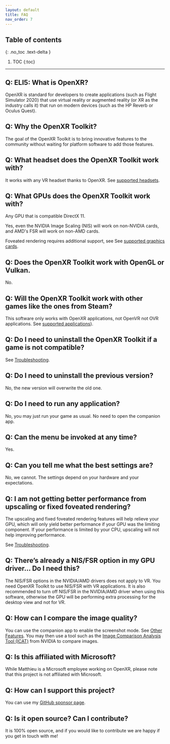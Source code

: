```yaml
---
layout: default
title: FAQ
nav_order: 7
---
```


## Table of contents
{: .no_toc .text-delta }

1. TOC
{:toc}

---

## Q: ELI5: What is OpenXR?

OpenXR is standard for developers to create applications (such as Flight Simulator 2020) that use virtual reality or augmented reality (or XR as the industry calls it) that run on modern devices (such as the HP Reverb or Oculus Quest).

## Q: Why the OpenXR Toolkit?

The goal of the OpenXR Toolkit is to bring innovative features to the community without waiting for platform software to add those features.

## Q: What headset does the OpenXR Toolkit work with?

It works with any VR headset thanks to OpenXR. See [supported headsets](index#supported-headsets).

## Q: What GPUs does the OpenXR Toolkit work with?

Any GPU that is compatible DirectX 11.

Yes, even the NVIDIA Image Scaling (NIS) will work on non-NVIDIA cards, and AMD's FSR will work on non-AMD cards.

Foveated rendering requires additional support, see See [supported graphics cards](index#supported-graphics-cards).

## Q: Does the OpenXR Toolkit work with OpenGL or Vulkan.

No.

## Q: Will the OpenXR Toolkit work with other games like the ones from Steam?

This software only works with OpenXR applications, not OpenVR not OVR applications. See [supported applications](index#supported-applications)).

## Q: Do I need to uninstall the OpenXR Toolkit if a game is not compatible?

See [Troubleshooting](troubleshooting#disabling-the-openxr-toolkit-with-incompatible-applications).

## Q: Do I need to uninstall the previous version?

No, the new version will overwrite the old one.

## Q: Do I need to run any application?

No, you may just run your game as usual. No need to open the companion app.

## Q: Can the menu be invoked at any time?

Yes.

## Q: Can you tell me what the best settings are?

No, we cannot. The settings depend on your hardware and your expectations.

## Q: I am not getting better performance from upscaling or fixed foveated rendering?

The upscaling and fixed foveated rendering features will help relieve your GPU, which will only yield better performance if your GPU was the limiting component. If your performance is limited by your CPU, upscaling will not help improving performance.

See [Troubleshooting](troubleshooting#checking-if-you-are-cpu-or-gpu-limited).

## Q: There’s already a NIS/FSR option in my GPU driver... Do I need this?

The NIS/FSR options in the NVIDIA/AMD drivers does not apply to VR. You need OpenXR Toolkit to use NIS/FSR with VR applications. It is also recommended to turn off NIS/FSR in the NVIDIA/AMD driver when using this software, otherwise the GPU will be performing extra processing for the desktop view and not for VR.

## Q: How can I compare the image quality?

You can use the companion app to enable the screenshot mode. See [Other Features](other-features). You may then use a tool such as the [Image Comparison Analysis Tool (ICAT)](https://www.nvidia.com/en-us/geforce/technologies/icat/) from NVIDIA to compare images.

## Q: Is this affiliated with Microsoft?

While Matthieu is a Microsoft employee working on OpenXR, please note that this project is not affiliated with Microsoft.

## Q: How can I support this project?

You can use my [GitHub sponsor page](https://github.com/sponsors/mbucchia).

## Q: Is it open source? Can I contribute?

It is 100% open source, and if you would like to contribute we are happy if you get in touch with me!
